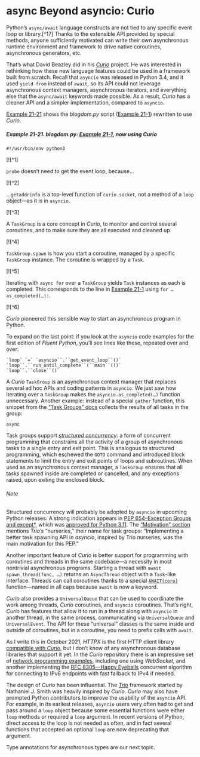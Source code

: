 # async Beyond asyncio: Curio

Python’s `async/await` language constructs are not tied to any specific event loop or library.[^17] Thanks to the extensible API provided by special methods, anyone sufficiently motivated can write their own asynchronous runtime environment and framework to drive native coroutines, asynchronous generators, etc.

That’s what David Beazley did in his [_Curio_](https://fpy.li/21-49) project. He was interested in rethinking how these new language features could be used in a framework built from scratch. Recall that `asyncio` was released in Python 3.4, and it used `yield from` instead of `await`, so its API could not leverage asynchronous context managers, asynchronous iterators, and everything else that the `async/await` keywords made possible. As a result, _Curio_ has a cleaner API and a simpler implementation, compared to `asyncio`.

[Example 21-21](#blogdom_curio_ex) shows the _blogdom.py_ script ([Example 21-1](#blogdom_ex)) rewritten to use _Curio_.

##### Example 21-21. blogdom.py: [Example 21-1](#blogdom_ex), now using _Curio_

```
#!/usr/bin/env python3
```

[![^1]

`probe` doesn’t need to get the event loop, because…

[![^2]

…`getaddrinfo` is a top-level function of `curio.socket`, not a method of a `loop` object—as it is in `asyncio`.

[![^3]

A `TaskGroup` is a core concept in _Curio_, to monitor and control several coroutines, and to make sure they are all executed and cleaned up.

[![^4]

`TaskGroup.spawn` is how you start a coroutine, managed by a specific `TaskGroup` instance. The coroutine is wrapped by a `Task`.

[![^5]

Iterating with `async for` over a `TaskGroup` yields `Task` instances as each is completed. This corresponds to the line in [Example 21-1](#blogdom_ex) using `for … as_completed(…):`.

[![^6]

_Curio_ pioneered this sensible way to start an asynchronous program in Python.

To expand on the last point: if you look at the `asyncio` code examples for the first edition of _Fluent Python_, you’ll see lines like these, repeated over and over:

    `loop` `=` `asyncio``.``get_event_loop``()`
    `loop``.``run_until_complete``(``main``())`
    `loop``.``close``()`

A _Curio_ `TaskGroup` is an asynchronous context manager that replaces several ad hoc APIs and coding patterns in `asyncio`. We just saw how iterating over a `TaskGroup` makes the `asyncio.as_completed(…)` function unnecessary. Another example: instead of a special `gather` function, this snippet from the [“Task Groups” docs](https://fpy.li/21-50) collects the results of all tasks in the group:

```
async
```

Task groups support [_structured concurrency_](https://fpy.li/21-51): a form of concurrent programming that constrains all the activity of a group of asynchronous tasks to a single entry and exit point. This is analogous to structured programming, which eschewed the `GOTO` command and introduced block statements to limit the entry and exit points of loops and subroutines. When used as an asynchronous context manager, a `TaskGroup` ensures that all tasks spawned inside are completed or cancelled, and any exceptions raised, upon exiting the enclosed block.

###### Note

Structured concurrency will probably be adopted by `asyncio` in upcoming Python releases. A strong indication appears in [PEP 654–Exception Groups and except*](https://fpy.li/pep654), which was [approved for Python 3.11](https://fpy.li/21-52). The [“Motivation” section](https://fpy.li/21-53) mentions _Trio’s_ “nurseries,” their name for task groups: “Implementing a better task spawning API in _asyncio_, inspired by Trio nurseries, was the main motivation for this PEP.”

Another important feature of _Curio_ is better support for programming with coroutines and threads in the same codebase—a necessity in most nontrivial asynchronous programs. Starting a thread with `await spawn_thread(func, …)` returns an `AsyncThread` object with a `Task`-like interface. Threads can call coroutines thanks to a special [`AWAIT(coro)`](https://fpy.li/21-54) function—named in all caps because `await` is now a keyword.

_Curio_ also provides a `UniversalQueue` that can be used to coordinate the work among threads, _Curio_ coroutines, and `asyncio` coroutines. That’s right, _Curio_ has features that allow it to run in a thread along with `asyncio` in another thread, in the same process, communicating via `UniversalQueue` and `UniversalEvent`. The API for these “universal” classes is the same inside and outside of coroutines, but in a coroutine, you need to prefix calls with `await`.

As I write this in October 2021, _HTTPX_ is the first HTTP client library [compatible with _Curio_](https://fpy.li/21-55), but I don’t know of any asynchronous database libraries that support it yet. In the _Curio_ repository there is an impressive set of [network programming examples](https://fpy.li/21-56), including one using _WebSocket_, and another implementing the [RFC 8305—Happy Eyeballs](https://fpy.li/21-57) concurrent algorithm for connecting to IPv6 endpoints with fast fallback to IPv4 if needed.

The design of _Curio_ has been influential. The [_Trio_](https://fpy.li/21-58) framework started by Nathaniel J. Smith was heavily inspired by _Curio_. _Curio_ may also have prompted Python contributors to improve the usability of the `asyncio` API. For example, in its earliest releases, `asyncio` users very often had to get and pass around a `loop` object because some essential functions were either `loop` methods or required a `loop` argument. In recent versions of Python, direct access to the loop is not needed as often, and in fact several functions that accepted an optional `loop` are now deprecating that argument.

Type annotations for asynchronous types are our next topic.
